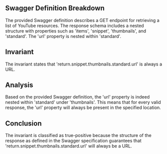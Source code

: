 ## Swagger Definition Breakdown

The provided Swagger definition describes a GET endpoint for retrieving a list of YouTube resources. The response schema includes a nested structure with properties such as 'items', 'snippet', 'thumbnails', and 'standard'. The 'url' property is nested within 'standard'.

## Invariant

The invariant states that 'return.snippet.thumbnails.standard.url' is always a URL.

## Analysis

Based on the provided Swagger definition, the 'url' property is indeed nested within 'standard' under 'thumbnails'. This means that for every valid response, the 'url' property will always be present in the specified location.

## Conclusion

The invariant is classified as true-positive because the structure of the response as defined in the Swagger specification guarantees that 'return.snippet.thumbnails.standard.url' will always be a URL.
